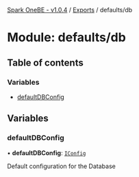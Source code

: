 [Spark OneBE - v1.0.4](../README.md) / [Exports](../modules.md) / defaults/db

# Module: defaults/db

## Table of contents

### Variables

- [defaultDBConfig](defaults_db.md#defaultdbconfig)

## Variables

### defaultDBConfig

• **defaultDBConfig**: [`IConfig`](../interfaces/System_IConfig.IConfig.md)

Default configuration for the Database
